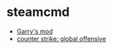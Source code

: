 # steamcmd

* [Garry's mod](https://hub.docker.com/r/djustde/steamcmd-gmod)
* [counter strike: global offensive](https://hub.docker.com/r/djustde/steamcmd-csgo)
